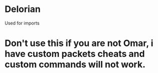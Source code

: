 # Delorian
Used for imports

# Don't use this if you are not Omar, i have custom packets cheats and custom commands will not work.
